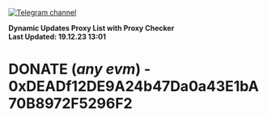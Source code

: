 [![Telegram channel](https://img.shields.io/endpoint?url=https://runkit.io/damiankrawczyk/telegram-badge/branches/master?url=https://t.me/n4z4v0d)](https://t.me/n4z4v0d) 

**Dynamic Updates Proxy List with Proxy Checker**  
**Last Updated: 19.12.23 13:01**

# DONATE (_any evm_) - 0xDEADf12DE9A24b47Da0a43E1bA70B8972F5296F2
